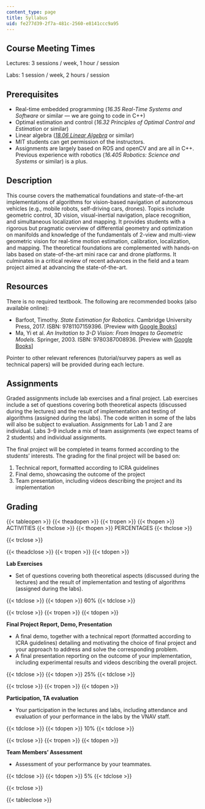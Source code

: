 ```yaml
---
content_type: page
title: Syllabus
uid: fe277d39-2f7a-481c-2560-e8141ccc9a95
---
```


Course Meeting Times
--------------------

Lectures: 3 sessions / week, 1 hour / session

Labs: 1 session / week, 2 hours / session

Prerequisites
-------------

*   Real-time embedded programming (_16.35 Real-Time Systems and Software_ or similar — we are going to code in C++)
*   Optimal estimation and control (_16.32 Principles of Optimal Control and Estimation_ or similar)
*   Linear algebra (_[18.06 Linear Algebra](/courses/18-06-linear-algebra-spring-2010)_ or similar)
*   MIT students can get permission of the instructors.
*   Assignments are largely based on ROS and openCV and are all in C++. Previous experience with robotics (_16.405 Robotics: Science and Systems_ or similar) is a plus.

Description
-----------

This course covers the mathematical foundations and state-of-the-art implementations of algorithms for vision-based navigation of autonomous vehicles (e.g., mobile robots, self-driving cars, drones). Topics include geometric control, 3D vision, visual-inertial navigation, place recognition, and simultaneous localization and mapping. It provides students with a rigorous but pragmatic overview of differential geometry and optimization on manifolds and knowledge of the fundamentals of 2-view and multi-view geometric vision for real-time motion estimation, calibration, localization, and mapping. The theoretical foundations are complemented with hands-on labs based on state-of-the-art mini race car and drone platforms. It culminates in a critical review of recent advances in the field and a team project aimed at advancing the state-of-the-art.

Resources
---------

There is no required textbook. The following are recommended books (also available online):

*   Barfoot, Timothy. _State Estimation for Robotics_. Cambridge University Press, 2017. ISBN: 9781107159396. \[Preview with [Google Books](https://www.google.com/books/edition/State_Estimation_for_Robotics/EpsqDwAAQBAJ?hl=en&gbpv=0)\]
*   Ma, Yi et al. _An Invitation to 3-D Vision: From Images to Geometric Models_. Springer, 2003. ISBN: 9780387008936. \[Preview with [Google Books](https://www.google.com/books/edition/An_Invitation_to_3_D_Vision/6tUqQmwan4UC?hl=en&gbpv=0)\]

Pointer to other relevant references (tutorial/survey papers as well as technical papers) will be provided during each lecture.

Assignments
-----------

Graded assignments include lab exercises and a final project. Lab exercises include a set of questions covering both theoretical aspects (discussed during the lectures) and the result of implementation and testing of algorithms (assigned during the labs). The code written in some of the labs will also be subject to evaluation. Assignments for Lab 1 and 2 are individual. Labs 3–9 include a mix of team assignments (we expect teams of 2 students) and individual assignments.

The final project will be completed in teams formed according to the students’ interests. The grading for the final project will be based on:

1.  Technical report, formatted according to ICRA guidelines
2.  Final demo, showcasing the outcome of the project
3.  Team presentation, including videos describing the project and its implementation

Grading
-------

{{< tableopen >}}
{{< theadopen >}}
{{< tropen >}}
{{< thopen >}}
ACTIVITIES
{{< thclose >}}
{{< thopen >}}
PERCENTAGES
{{< thclose >}}

{{< trclose >}}

{{< theadclose >}}
{{< tropen >}}
{{< tdopen >}}


**Lab Exercises**

*   Set of questions covering both theoretical aspects (discussed during the lectures) and the result of implementation and testing of algorithms (assigned during the labs).


{{< tdclose >}}
{{< tdopen >}}
60%
{{< tdclose >}}

{{< trclose >}}
{{< tropen >}}
{{< tdopen >}}


**Final Project Report, Demo, Presentation**

*   A final demo, together with a technical report (formatted according to ICRA guidelines) detailing and motivating the choice of final project and your approach to address and solve the corresponding problem.
*   A final presentation reporting on the outcome of your implementation, including experimental results and videos describing the overall project.


{{< tdclose >}}
{{< tdopen >}}
25%
{{< tdclose >}}

{{< trclose >}}
{{< tropen >}}
{{< tdopen >}}


**Participation, TA evaluation**

*   Your participation in the lectures and labs, including attendance and evaluation of your performance in the labs by the VNAV staff.


{{< tdclose >}}
{{< tdopen >}}
10%
{{< tdclose >}}

{{< trclose >}}
{{< tropen >}}
{{< tdopen >}}


**Team Members’ Assessment**

*   Assessment of your performance by your teammates.


{{< tdclose >}}
{{< tdopen >}}
5%
{{< tdclose >}}

{{< trclose >}}

{{< tableclose >}}